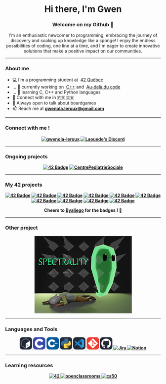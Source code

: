 <h1 align="center">Hi there, I'm Gwen</h1>
<h3 align="center">Welcome on my Github 🦊</h3>

<p align="center">I'm an enthusiastic newcomer to programming, embracing the journey of discovery and soaking up knowledge like a sponge! I enjoy the endless possibilities of coding, one line at a time, and I'm eager to create innovative solutions that make a positive impact on our communities.</p>

---

<h3 align="left">About me</h3>

- 💻 I’m a programming student at &nbsp;<a target="_blank" href="https://42quebec.com/">42 Québec</a>
- ... 🔭 currently working on &nbsp;<a target="_blank" href="https://github.com/LaOuede/cpp">C++</a> and &nbsp;<a target="_blank" href="https://github.com/LaOuede/Pro-Bono">Au-delà du code</a>
- ... 🌱 learning C, C++ and Python languages
- 💬 Connect with me in 🇫🇷 🇬🇧
- 🎲 Always open to talk about boardgames
- 📫 Reach me at <b>gwenola.leroux@gmail.com<b>

 
--- 

<h3 align="left">Connect with me !</h3>
 
<p align="center">
<a href="https://linkedin.com/in/gwenola-leroux"><img align="center" src="https://raw.githubusercontent.com/rahuldkjain/github-profile-readme-generator/master/src/images/icons/Social/linked-in-alt.svg" alt="gwenola-leroux" height="30" width="40"/> 
</a>
<a href="https://discordapp.com/users/692156635644428348"><img align="center" src="https://github.com/rahuldkjain/github-profile-readme-generator/blob/master/src/images/icons/Social/discord.svg" alt="Laouede's Discord" height="40" width="40"/>
</a>
</p>

---
  
<h3 align="left">Ongoing projects</h3>
<div align="center">
 
<a href="https://github.com/LaOuede/cpp">![42 Badge](https://github.com/LaOuede/42-project-badges/blob/main/badges/cppe.png)</a>
<a href="https://github.com/LaOuede/Pro-Bono">![CentrePediatrieSociale](https://github.com/LaOuede/Pro-Bono/blob/main/CentrePediatrieSociale.png)</a>
 
 <!-- 
<a href="">![42 Badge](https://github.com/LaOuede/42-project-badges/blob/main/badges/ft_irce.png)</a>
<a href="">![42 Badge](https://github.com/LaOuede/42-project-badges/blob/main/badges/inceptione.png)</a>
<a href="">![42 Badge](https://github.com/LaOuede/42-project-badges/blob/main/badges/ft_transcendencee.png)</a>
<a href="">![42 Badge](https://github.com/LaOuede/42-project-badges/blob/main/badges/common_coree.png)</a>
-->

---
  
<h3 align="left">My 42 projects</h3>
<div align="center">

<a href="https://github.com/LaOuede/MiniRT">![42 Badge](https://github.com/LaOuede/42-project-badges/blob/main/badges/minirte.png)</a>
<a href="https://github.com/LaOuede/Philosophers">![42 Badge](https://github.com/byaliego/42-project-badges/blob/main/badges/philosopherse.png)</a>
<a href="https://github.com/LaOuede/Minishell">![42 Badge](https://github.com/LaOuede/42-project-badges/blob/main/badges/minishelle.png)</a>
<a href="https://github.com/LaOuede/FdF">![42 Badge](https://github.com/LaOuede/42-project-badges/blob/main/badges/fdfe.png)</a>
<a href="https://github.com/LaOuede/Minitalk">![42 Badge](https://github.com/LaOuede/42-project-badges/blob/main/badges/minitalke.png)</a>
<a href="https://github.com/LaOuede/Push_Swap">![42 Badge](https://github.com/LaOuede/42-project-badges/blob/main/badges/push_swape.png)</a>
<a href="https://github.com/LaOuede/Born2BeRoot">![42 Badge](https://github.com/LaOuede/42-project-badges/blob/main/badges/born2beroote.png)</a>
<a href="https://github.com/LaOuede/get_next_line">![42 Badge](https://github.com/LaOuede/42-project-badges/blob/main/badges/get_next_linee.png)</a>
<a href="https://github.com/LaOuede/printf">![42 Badge](https://github.com/LaOuede/42-project-badges/blob/main/badges/ft_printfe.png)</a>
<a href="https://github.com/LaOuede/libft">![42 Badge](https://github.com/LaOuede/42-project-badges/blob/main/badges/libfte.png)</a>

Cheers to [Byaliego](https://github.com/byaliego/42-project-badges) for the badges ! 🙌
</div>

---
  
<h3 align="left">Other project</h3>
<div align="center">

<a href="https://github.com/LaOuede/Spectrality_GameJamQC2023">![Spectrality](https://github.com/LaOuede/Spectrality_GameJamQC2023/blob/main/Spectrality.png)</a>

</div>

---

<h3 align="left">Languages and Tools</h3>

<p align="center">
<a href="https://www.gnu.org/software/bash/" target="_blank" rel="noreferrer"> <img src="https://github.com/tandpfun/skill-icons/blob/main/icons/Bash-Dark.svg" alt="bash" width="40" height="40"/> </a>
<a href="https://www.cprogramming.com/" target="_blank" rel="noreferrer"> <img src="https://github.com/tandpfun/skill-icons/blob/main/icons/C.svg" alt="C" width="40" height="40"/> </a>
<a href="https://cplusplus.com" target="_blank" rel="noreferrer"> <img src="https://github.com/tandpfun/skill-icons/blob/main/icons/CPP.svg" alt="C++" width="40" height="40"/> </a>
<a href="https://www.python.org" target="_blank" rel="noreferrer"> <img src="https://github.com/tandpfun/skill-icons/blob/main/icons/Python-Dark.svg" alt="Python" width="40" height="40"/> </a>
<a href="https://code.visualstudio.com" target="_blank" rel="noreferrer"> <img src="https://github.com/tandpfun/skill-icons/blob/main/icons/VSCode-Dark.svg" alt="VSCode" width="40" height="40"/> </a>
<a href="https://git-scm.com" target="_blank" rel="noreferrer"> <img src="https://github.com/tandpfun/skill-icons/blob/main/icons/Git.svg" alt="Git" width="40" height="40"/> </a>
<a href="https://github.com/LaOuede" target="_blank" rel="noreferrer"> <img src="https://github.com/tandpfun/skill-icons/blob/main/icons/Github-Dark.svg" alt="GitHub" width="40" height="40"/> </a>
<a href="https://www.atlassian.com/fr/software/jira" target="_blank" rel="noreferrer"> <img src="https://github.com/LaOuede/devicon/blob/master/icons/jira/jira-original.svg" alt="Jira" width="40" height="40"/> </a>
<a href="https://www.notion.so" target="_blank" rel="noreferrer"> <img src="https://github.com/LaOuede/LaOuede/assets/114024436/0f432438-547a-43b8-afbd-64e577ac2fb1" alt="Notion" width="40" height="40"/> </a>
</p>

---

<h3 align="left">Learning resources</h3>

<p align="center">
<a href="https://42quebec.com" target="_blank" rel="noreferrer"> <img src="https://img2.gratispng.com/20180420/osw/kisspng-0-school-college-42-silicon-valley-university-5ad9e24250ea87.8161795615242286743314.jpg" alt="42" width="40" height="40"/> </a>
<a href="https://openclassrooms.com/fr/" target="_blank" rel="noreferrer"> <img src="https://avatars.githubusercontent.com/u/5389533?s=200&v=4" alt="openclassrooms" width="40" height="40"/> </a>
<a href="https://pll.harvard.edu/course/cs50-introduction-computer-science" target="_blank" rel="noreferrer"> <img src="https://github.com/LaOuede/LaOuede/assets/114024436/7ab01ae3-73ff-484f-b5e4-510bb79b0ef7" alt="cs50" width="40" height="40"/> </a>
</p>

